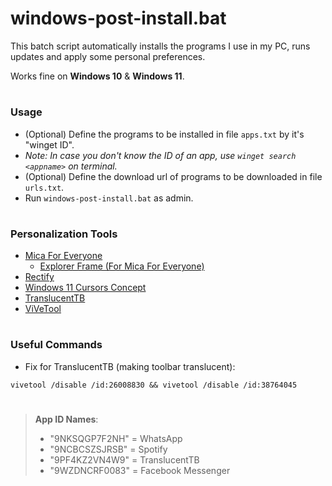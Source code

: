 # windows-post-install.bat

This batch script automatically installs the programs I use in my PC, runs updates and apply some personal preferences.

Works fine on **Windows 10** & **Windows 11**.

#
### Usage
* (Optional) Define the programs to be installed in file `apps.txt` by it's "winget ID". 
* *Note: In case you don't know the ID of an app, use `winget search <appname>` on terminal.*
* (Optional) Define the download url of programs to be downloaded in file `urls.txt`.
* Run `windows-post-install.bat` as admin.

#
### Personalization Tools
* [Mica For Everyone](https://github.com/MicaForEveryone/MicaForEveryone)
  - [Explorer Frame (For Mica For Everyone)](https://github.com/MicaForEveryone/ExplorerFrame)
* [Rectify](https://github.com/MishaProductions/Rectify11Installer)
* [Windows 11 Cursors Concept](https://www.deviantart.com/jepricreations/art/Windows-11-Cursors-Concept-v2-886489356)
* [TranslucentTB](https://apps.microsoft.com/store/detail/translucenttb/9PF4KZ2VN4W9?hl=en-us&gl=us)
* [ViVeTool](https://github.com/thebookisclosed/ViVe)

#
### Useful Commands

* Fix for TranslucentTB (making toolbar translucent):
 
``` batch
vivetool /disable /id:26008830 && vivetool /disable /id:38764045
```

#
> **App ID Names**:
> - "9NKSQGP7F2NH" = WhatsApp
> - "9NCBCSZSJRSB" = Spotify
> - "9PF4KZ2VN4W9" = TranslucentTB
> - "9WZDNCRF0083" = Facebook Messenger
